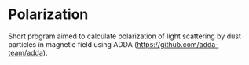# Polarization
Short program aimed to calculate polarization of light scattering by dust particles in magnetic field using ADDA (https://github.com/adda-team/adda).
